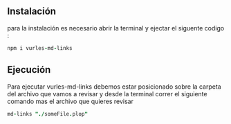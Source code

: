 ## Instalación

para la instalación es necesario abrir la terminal y ejectar el siguente codigo :
```j
npm i vurles-md-links
```
## Ejecución 

Para ejecutar vurles-md-links debemos estar posicionado sobre la carpeta del archivo que vamos a revisar y desde la terminal correr el siguiente comando mas el archivo que quieres revisar
```j
md-links "./someFile.plop"
```
